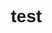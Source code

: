 # test
<!DOCTYPE html>
<html lang="zh-CN">
<head>
    <meta charset="UTF-8">
    <meta name="viewport" content="width=device-width, initial-scale=1.0">
    <title>我的前端页面</title>
    <style>
        /* 全局样式 */
        * {
            margin: 0;
            padding: 0;
            box-sizing: border-box;
            font-family: 'Arial', sans-serif;
        }
        
        body {
            background-color: #f5f5f5;
            color: #333;
            line-height: 1.6;
        }
        
        /* 导航栏 */
        header {
            background-color: #2c3e50;
            color: white;
            padding: 1rem 2rem;
            position: sticky;
            top: 0;
            z-index: 100;
            box-shadow: 0 2px 5px rgba(0,0,0,0.1);
        }
        
        nav {
            display: flex;
            justify-content: space-between;
            align-items: center;
        }
        
        .logo {
            font-size: 1.5rem;
            font-weight: bold;
        }
        
        .nav-links {
            display: flex;
            list-style: none;
        }
        
        .nav-links li {
            margin-left: 2rem;
        }
        
        .nav-links a {
            color: white;
            text-decoration: none;
            transition: color 0.3s;
        }
        
        .nav-links a:hover {
            color: #3498db;
        }
        
        /* 主要内容 */
        .container {
            max-width: 1200px;
            margin: 2rem auto;
            padding: 0 2rem;
        }
        
        .hero {
            text-align: center;
            padding: 4rem 0;
        }
        
        .hero h1 {
            font-size: 2.5rem;
            margin-bottom: 1rem;
        }
        
        .hero p {
            font-size: 1.2rem;
            max-width: 800px;
            margin: 0 auto 2rem;
        }
        
        .btn {
            display: inline-block;
            background-color: #3498db;
            color: white;
            padding: 0.8rem 1.5rem;
            border-radius: 5px;
            text-decoration: none;
            transition: background-color 0.3s;
        }
        
        .btn:hover {
            background-color: #2980b9;
        }
        
        /* 卡片区域 */
        .features {
            display: grid;
            grid-template-columns: repeat(auto-fit, minmax(300px, 1fr));
            gap: 2rem;
            margin: 3rem 0;
        }
        
        .card {
            background-color: white;
            border-radius: 8px;
            padding: 2rem;
            box-shadow: 0 4px 6px rgba(0,0,0,0.1);
            transition: transform 0.3s;
        }
        
        .card:hover {
            transform: translateY(-5px);
        }
        
        .card h3 {
            margin-bottom: 1rem;
            color: #2c3e50;
        }
        
        /* 页脚 */
        footer {
            background-color: #2c3e50;
            color: white;
            text-align: center;
            padding: 2rem;
            margin-top: 3rem;
        }
        
        /* 响应式设计 */
        @media (max-width: 768px) {
            .nav-links {
                display: none;
            }
            
            .hero h1 {
                font-size: 2rem;
            }
        }
    </style>
</head>
<body>
    <header>
        <nav>
            <div class="logo">我的网站</div>
            <ul class="nav-links">
                <li><a href="#">首页</a></li>
                <li><a href="#">产品</a></li>
                <li><a href="#">关于我们</a></li>
                <li><a href="#">联系我们</a></li>
            </ul>
        </nav>
    </header>
    
    <div class="container">
        <section class="hero">
            <h1>欢迎来到我的前端页面</h1>
            <p>这是一个使用HTML、CSS和JavaScript构建的响应式网页示例。您可以在此基础上进行修改和扩展。</p>
            <a href="#" class="btn">了解更多</a>
        </section>
        
        <section class="features">
            <div class="card">
                <h3>响应式设计</h3>
                <p>自动适应不同屏幕尺寸，在手机、平板和电脑上都能完美显示。</p>
            </div>
            <div class="card">
                <h3>现代化UI</h3>
                <p>简洁美观的设计风格，符合当代网页设计趋势。</p>
            </div>
            <div class="card">
                <h3>易于扩展</h3>
                <p>清晰的代码结构，方便添加新功能和组件。</p>
            </div>
        </section>
    </div>
    
    <footer>
        <p>&copy; 2023 我的网站. 保留所有权利.</p>
    </footer>
    
    <script>
        // 简单的JavaScript交互
        document.addEventListener('DOMContentLoaded', function() {
            // 卡片点击效果
            const cards = document.querySelectorAll('.card');
            cards.forEach(card => {
                card.addEventListener('click', function() {
                    alert('您点击了: ' + this.querySelector('h3').textContent);
                });
            });
            
            // 导航栏滚动效果
            window.addEventListener('scroll', function() {
                const header = document.querySelector('header');
                if (window.scrollY > 50) {
                    header.style.background = 'rgba(44, 62, 80, 0.9)';
                } else {
                    header.style.background = '#2c3e50';
                }
            });
        });
    </script>
</body>
</html>

<h1>--------------------------------------------------------------------------------------------------------</h1>
<html>
<body>
</body>
</html>
